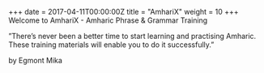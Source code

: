 +++
date = 2017-04-11T00:00:00Z
title = "AmhariX"
weight = 10
+++
Welcome to AmhariX - 
Amharic Phrase &
Grammar Training

”There’s never been a better time to start learning and practising Amharic.
These training materials will enable you to do it successfully.”

by Egmont Mika